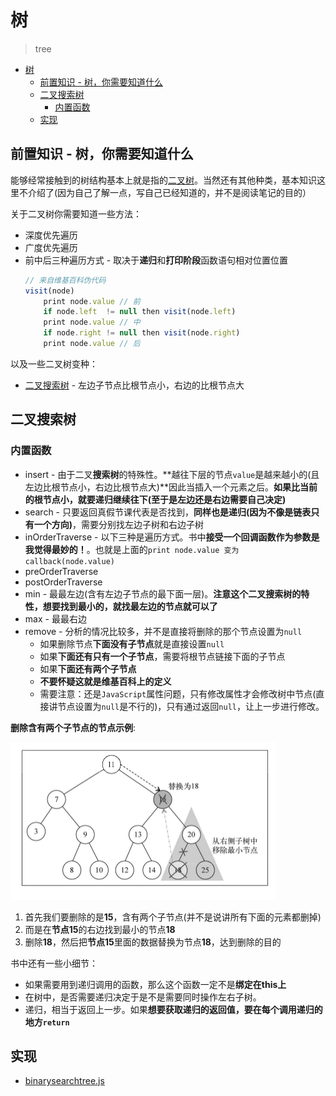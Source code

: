 # 树
> tree

<!-- TOC -->

- [树](#树)
  - [前置知识 - 树，你需要知道什么](#前置知识---树你需要知道什么)
  - [二叉搜索树](#二叉搜索树)
    - [内置函数](#内置函数)
  - [实现](#实现)

<!-- /TOC -->

## 前置知识 - 树，你需要知道什么

能够经常接触到的树结构基本上就是指的[二叉树](https://zh.wikipedia.org/wiki/%E4%BA%8C%E5%8F%89%E6%A0%91)。当然还有其他种类，基本知识这里不介绍了(因为自己了解一点，写自己已经知道的，并不是阅读笔记的目的）

关于二叉树你需要知道一些方法：

* 深度优先遍历
* 广度优先遍历
* 前中后三种遍历方式 - 取决于**递归**和**打印阶段**函数语句相对位置位置
    ```JavaScript
    // 来自维基百科伪代码
    visit(node)
        print node.value // 前
        if node.left  != null then visit(node.left)
        print node.value // 中
        if node.right != null then visit(node.right)
        print node.value // 后
    ```

以及一些二叉树变种：

* [二叉搜索树](https://zh.wikipedia.org/zh-hans/%E4%BA%8C%E5%85%83%E6%90%9C%E5%B0%8B%E6%A8%B9) - 左边子节点比根节点小，右边的比根节点大

## 二叉搜索树

### 内置函数

* insert - 由于二叉**搜索树**的特殊性。**越往下层的节点`value`是越来越小的(且左边比根节点小，右边比根节点大)**因此当插入一个元素之后。**如果比当前的根节点小，就要递归继续往下(至于是左边还是右边需要自己决定)**
* search - 只要返回真假节课代表是否找到，**同样也是递归(因为不像是链表只有一个方向)**，需要分别找左边子树和右边子树
* inOrderTraverse - 以下三种是遍历方式。书中**接受一个回调函数作为参数是我觉得最妙的！**。也就是上面的`print node.value 变为 callback(node.value)`
* preOrderTraverse
* postOrderTraverse
* min - 最最左边(含有左边子节点的最下面一层)。**注意这个二叉搜索树的特性，想要找到最小的，就找最左边的节点就可以了**
* max - 最最右边
* remove - 分析的情况比较多，并不是直接将删除的那个节点设置为`null`
    * 如果删除节点**下面没有子节点**就是直接设置`null`
    * 如果**下面还有只有一个子节点**，需要将根节点链接下面的子节点
    * 如果**下面还有两个子节点**
    * **不要怀疑这就是维基百科上的定义**
    * 需要注意：还是`JavaScript`属性问题，只有修改属性才会修改树中节点(直接讲节点设置为`null`是不行的)，只有通过返回`null`，让上一步进行修改。

**删除含有两个子节点的节点示例**:

![删除含有两个子节点的节点](https://raw.githubusercontent.com/JiangWeixian/JS-Books/master/JS%E6%95%B0%E6%8D%AE%E7%BB%93%E6%9E%84%E4%B8%8E%E7%AE%97%E6%B3%95/%E6%A0%91/img/%E5%88%A0%E9%99%A4%E4%B8%A4%E4%B8%AA%E5%AD%90%E8%8A%82%E7%82%B9%E7%9A%84%E8%8A%82%E7%82%B9.png)

1. 首先我们要删除的是**15**，含有两个子节点(并不是说讲所有下面的元素都删掉)
2. 而是在**节点15**的右边找到最小的节点**18**
3. 删除**18**，然后把**节点15**里面的数据替换为节点**18**，达到删除的目的

书中还有一些小细节：

* 如果需要用到递归调用的函数，那么这个函数一定不是**绑定在this上**
* 在树中，是否需要递归决定于是不是需要同时操作左右子树。
* 递归，相当于返回上一步。如果**想要获取递归的返回值，要在每个调用递归的地方`return`**

## 实现

* [binarysearchtree.js]()